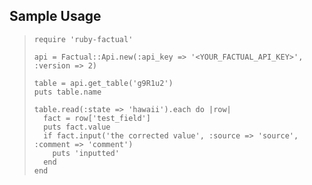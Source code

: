 ## Sample Usage
>     require 'ruby-factual'
>     
>     api = Factual::Api.new(:api_key => '<YOUR_FACTUAL_API_KEY>', :version => 2)
>     
>     table = api.get_table('g9R1u2')
>     puts table.name
>     
>     table.read(:state => 'hawaii').each do |row|
>       fact = row['test_field']
>       puts fact.value
>       if fact.input('the corrected value', :source => 'source', :comment => 'comment')
>         puts 'inputted'
>       end
>     end
